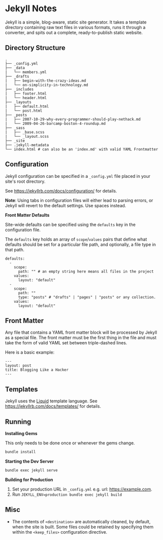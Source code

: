 # Jekyll Notes

Jekyll is a simple, blog-aware, static site generator.  It takes a template
directory containing raw text files in various formats, runs it through a
converter, and spits out a complete, ready-to-publish static website.

## Directory Structure

```
.
├── _config.yml
├── _data
|   └── members.yml
├── _drafts
|   ├── begin-with-the-crazy-ideas.md
|   └── on-simplicity-in-technology.md
├── _includes
|   ├── footer.html
|   └── header.html
├── _layouts
|   ├── default.html
|   └── post.html
├── _posts
|   ├── 2007-10-29-why-every-programmer-should-play-nethack.md
|   └── 2009-04-26-barcamp-boston-4-roundup.md
├── _sass
|   ├── _base.scss
|   └── _layout.scss
├── _site
├── .jekyll-metadata
└── index.html # can also be an 'index.md' with valid YAML Frontmatter
```


## Configuration

Jekyll configuration can be specified in a `_config.yml` file placed in your
site's root directory.

See https://jekyllrb.com/docs/configuration/ for details.

**Note**: Using tabs in configuration files will either lead to parsing
errors, or Jekyll will revert to the default settings.  Use spaces instead.

**Front Matter Defaults**

Site-wide defaults can be specified using the `defaults` key in the
configuration file.

The `defaults` key holds an array of `scope`/`values` pairs that define what
defaults should be set for a particular file path, and optionally, a file type
in that path.

```
defaults:
  -
    scope:
      path: "" # an empty string here means all files in the project
    values:
      layout: "default"
  -
    scope:
      path: ""
      type: "posts" # "drafts" | "pages" | "posts" or any collection.
    values:
      layout: "default"
```


## Front Matter

Any file that contains a YAML front matter block will be processed by Jekyll
as a special file.  The front matter must be the first thing in the file and
must take the form of valid YAML set between triple-dashed lines. 

Here is a basic example:

```
---
layout: post
title: Blogging Like a Hacker
---
```


## Templates

Jekyll uses the [Liquid] template language.  See
https://jekyllrb.com/docs/templates/ for details.


## Running

**Installing Gems**

This only needs to be done once or whenever the gems change.

```sh
bundle install
```

**Starting the Dev Server**

```sh
bundle exec jekyll serve
```

**Building for Production**

1. Set your production URL in `_config.yml` e.g. url: https://example.com.
2. Run `JEKYLL_ENV=production bundle exec jekyll build`


## Misc

* The contents of `<destination>` are automatically cleaned, by default, when
  the site is built.  Some files could be retained by specifying them within the
  `<keep_files>` configuration directive.


[liquid]: http://liquidmarkup.org
